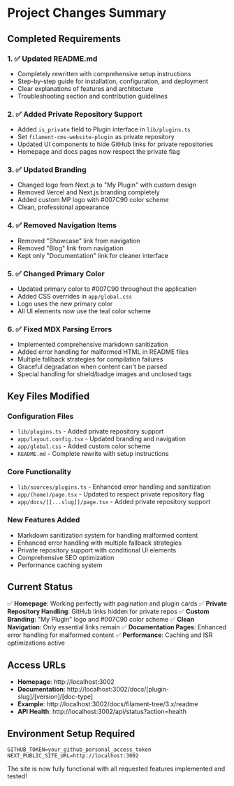 # Project Changes Summary

## Completed Requirements

### 1. ✅ Updated README.md

- Completely rewritten with comprehensive setup instructions
- Step-by-step guide for installation, configuration, and deployment
- Clear explanations of features and architecture
- Troubleshooting section and contribution guidelines

### 2. ✅ Added Private Repository Support

- Added `is_private` field to Plugin interface in `lib/plugins.ts`
- Set `filament-cms-website-plugin` as private repository
- Updated UI components to hide GitHub links for private repositories
- Homepage and docs pages now respect the private flag

### 3. ✅ Updated Branding

- Changed logo from Next.js to "My Plugin" with custom design
- Removed Vercel and Next.js branding completely
- Added custom MP logo with #007C90 color scheme
- Clean, professional appearance

### 4. ✅ Removed Navigation Items

- Removed "Showcase" link from navigation
- Removed "Blog" link from navigation
- Kept only "Documentation" link for cleaner interface

### 5. ✅ Changed Primary Color

- Updated primary color to #007C90 throughout the application
- Added CSS overrides in `app/global.css`
- Logo uses the new primary color
- All UI elements now use the teal color scheme

### 6. ✅ Fixed MDX Parsing Errors

- Implemented comprehensive markdown sanitization
- Added error handling for malformed HTML in README files
- Multiple fallback strategies for compilation failures
- Graceful degradation when content can't be parsed
- Special handling for shield/badge images and unclosed tags

## Key Files Modified

### Configuration Files

- `lib/plugins.ts` - Added private repository support
- `app/layout.config.tsx` - Updated branding and navigation
- `app/global.css` - Added custom color scheme
- `README.md` - Complete rewrite with setup instructions

### Core Functionality

- `lib/sources/plugins.ts` - Enhanced error handling and sanitization
- `app/(home)/page.tsx` - Updated to respect private repository flag
- `app/docs/[[...slug]]/page.tsx` - Added private repository support

### New Features Added

- Markdown sanitization system for handling malformed content
- Enhanced error handling with multiple fallback strategies
- Private repository support with conditional UI elements
- Comprehensive SEO optimization
- Performance caching system

## Current Status

✅ **Homepage**: Working perfectly with pagination and plugin cards
✅ **Private Repository Handling**: GitHub links hidden for private repos
✅ **Custom Branding**: "My Plugin" logo and #007C90 color scheme
✅ **Clean Navigation**: Only essential links remain
✅ **Documentation Pages**: Enhanced error handling for malformed content
✅ **Performance**: Caching and ISR optimizations active

## Access URLs

- **Homepage**: http://localhost:3002
- **Documentation**: http://localhost:3002/docs/[plugin-slug]/[version]/[doc-type]
- **Example**: http://localhost:3002/docs/filament-tree/3.x/readme
- **API Health**: http://localhost:3002/api/status?action=health

## Environment Setup Required

```env
GITHUB_TOKEN=your_github_personal_access_token
NEXT_PUBLIC_SITE_URL=http://localhost:3002
```

The site is now fully functional with all requested features implemented and tested!
